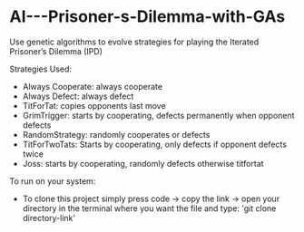 # AI---Prisoner-s-Dilemma-with-GAs
Use genetic algorithms to evolve strategies for playing the Iterated Prisoner’s Dilemma (IPD)

Strategies Used:
- Always Cooperate: always cooperate
- Always Defect: always defect
- TitForTat: copies opponents last move
- GrimTrigger: starts by cooperating, defects permanently when opponent defects
- RandomStrategy: randomly cooperates or defects
- TitForTwoTats: Starts by cooperating, only defects if opponent defects twice
- Joss: starts by cooperating, randomly defects otherwise titfortat

To run on your system:
- To clone this project simply press code -> copy the link -> open your directory in the terminal where you want the file and type:
'git clone directory-link'
